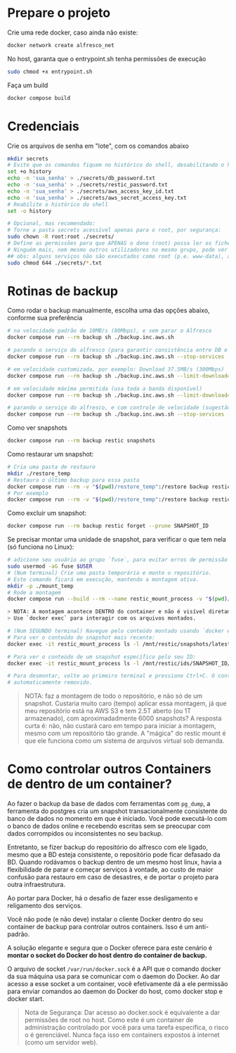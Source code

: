 # Prepare o projeto

Crie uma rede docker, caso ainda não existe:

```bash
docker network create alfresco_net
```

No host, garanta que o entrypoint.sh tenha permissões de execução

```bash
sudo chmod +x entrypoint.sh
```

Faça um build

```bash
docker compose build
```

# Credenciais

Crie os arquivos de senha em "lote", com os comandos abaixo

```bash
mkdir secrets
# Evite que os comandos fiquem no histórico do shell, desabilitando o histórico
set +o history
echo -n 'sua_senha' > ./secrets/db_password.txt
echo -n 'sua_senha' > ./secrets/restic_password.txt
echo -n 'sua_senha' > ./secrets/aws_access_key_id.txt
echo -n 'sua_senha' > ./secrets/aws_secret_access_key.txt
# Reabilite o histórico do shell
set -o history

# Opcional, mas recomendado:
# Torne a pasta secrets acessível apenas para o root, por segurança:
sudo chown -R root:root ./secrets/
# Define as permissões para que APENAS o dono (root) possa ler os ficheiros
# Ninguém mais, nem mesmo outros utilizadores no mesmo grupo, pode ver o conteúdo.
## obs: alguns serviços não são executados como root (p.e. www-data), assim 0600 tornaria os secrets inacessíveis
sudo chmod 644 ./secrets/*.txt
```

# Rotinas de backup

Como rodar o backup manualmente, escolha uma das opções abaixo, conforme sua preferência

```bash
# na velocidade padrão de 10MB/s (80Mbps), e sem parar o Alfresco
docker compose run --rm backup sh ./backup.inc.aws.sh

# parando o serviço do alfresco (para garantir consistência entre DB e repositório alfresco)
docker compose run --rm backup sh ./backup.inc.aws.sh --stop-services

# em velocidade customizada, por exemplo: Download 37.5MB/s (300Mbps) | Upload 18.75MB/s (150Mbps)
docker compose run --rm backup sh ./backup.inc.aws.sh --limit-download=38400 --limit-upload=19200

# em velocidade máxima permitida (usa toda a banda disponível)
docker compose run --rm backup sh ./backup.inc.aws.sh --limit-download=0 --limit-upload=0

# parando o serviço do alfresco, e com controle de velocidade (sugestão para CRON)
docker compose run --rm backup sh ./backup.inc.aws.sh --stop-services --limit-download=38400 --limit-upload=19200
```

Como ver snapshots

```bash
docker compose run --rm backup restic snapshots
```

Como restaurar um snapshot:

```bash
# Cria uma pasta de restauro
mkdir ./restore_temp
# Restaura o último backup para essa pasta
docker compose run --rm -v "$(pwd)/restore_temp":/restore backup restic restore SNAPSHOT_ID --target /restore
# Por exemplo
docker compose run --rm -v "$(pwd)/restore_temp":/restore backup restic restore e4411202 --target /restore
```

Como excluir um snapshot:

```bash
docker compose run --rm backup restic forget --prune SNAPSHOT_ID
```

Se precisar montar uma unidade de snapshot, para verificar o que tem nela (só funciona no Linux):

```bash
# adicione seu usuário ao grupo `fuse`, para evitar erros de permissão em hosts com AppArmor
sudo usermod -aG fuse $USER
# (Num terminal) Crie uma pasta temporária e monte o repositório.
# Este comando ficará em execução, mantendo a montagem ativa.
mkdir -p ./mount_temp
# Rode a montagem
docker compose run --build --rm --name restic_mount_process -v "$(pwd)/mount_temp":/mnt/restic backup-mount restic mount /mnt/restic

> NOTA: A montagem acontece DENTRO do container e não é visível diretamente na pasta local.
> Use `docker exec` para interagir com os arquivos montados.

# (Num SEGUNDO terminal) Navegue pelo conteúdo montado usando `docker exec`.
# Para ver o conteúdo do snapshot mais recente:
docker exec -it restic_mount_process ls -l /mnt/restic/snapshots/latest/

# Para ver o conteúdo de um snapshot específico pelo seu ID:
docker exec -it restic_mount_process ls -l /mnt/restic/ids/SNAPSHOT_ID/

# Para desmontar, volte ao primeiro terminal e pressione Ctrl+C. O container será
# automaticamente removido.
```

> NOTA: faz a montagem de todo o repositório, e não só de um snapshot.
> Custaria muito caro (tempo) aplicar essa montagem, já que meu repositório está na AWS S3 e tem 2.5T aberto (ou 1T armazenado), com aproximadadmente 6000 snapshots?
> A resposta curta é: não, não custará caro em tempo para iniciar a montagem, mesmo com um repositório tão grande.
> A "mágica" do restic mount é que ele funciona como um sistema de arquivos virtual sob demanda.

# Como controlar outros Containers de dentro de um container?

Ao fazer o backup da base de dados com ferramentas com `pg_dump`, a ferramenta do postgres
cria um snapshot transacionalmente consistente do banco de dados no momento em que é iniciado.
Você pode executá-lo com o banco de dados online e recebendo escritas sem se preocupar
com dados corrompidos ou inconsistentes no seu backup.

Entretanto, se fizer backup do repositório do alfresco com ele ligado, mesmo que a BD esteja
consistente, o repositório pode ficar defasado da BD. Quando rodávamos o backup dentro
de um mesmo host linux, havia a flexibilidade de parar e começar serviços à vontade, ao
custo de maior confusão para restauro em caso de desastres, e de portar o projeto para
outra infraestrutura.

Ao portar para Docker, há o desafio de fazer esse desligamento e religamento dos serviços.

Você não pode (e não deve) instalar o cliente Docker dentro do seu container
de backup para controlar outros containers. Isso é um anti-padrão.

A solução elegante e segura que o Docker oferece para este cenário é
**montar o socket do Docker do host dentro do container de backup.**

O arquivo de socket `/var/run/docker.sock` é a API que o comando docker
da sua máquina usa para se comunicar com o daemon do Docker. Ao dar
acesso a esse socket a um container, você efetivamente dá a ele permissão
para enviar comandos ao daemon do Docker do host, como docker stop e docker start.

> Nota de Segurança: Dar acesso ao docker.sock é equivalente a dar
> permissões de root no host. Como este é um container de administração
> controlado por você para uma tarefa específica, o risco o é gerenciável.
> Nunca faça isso em containers expostos à internet (como um servidor web).
